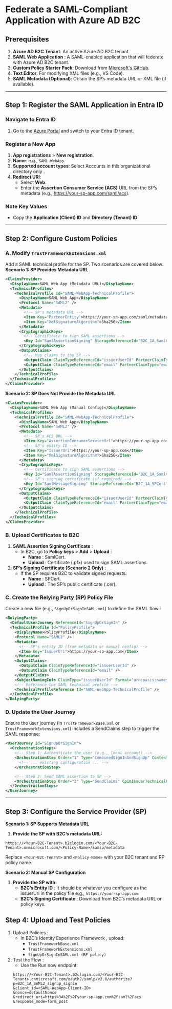 # Federate a SAML-Compliant Application with Azure AD B2C

## Prerequisites
1. **Azure AD B2C Tenant**: An active Azure AD B2C tenant.
2. **SAML Web Application** : A SAML-enabled application that will federate with Azure AD B2C tenant.
3. **Custom Policy Starter Pack**: Download from [Microsoft's GitHub](https://github.com/Azure-Samples/active-directory-b2c-custom-policy-starterpack).
4. **Text Editor**: For modifying XML files (e.g., VS Code).
5. **SAML Metadata (Optional)**: Obtain the SP’s metadata URL or XML file (if available).

---

## Step 1: Register the SAML Application in Entra ID

### Navigate to Entra ID
1. Go to the [Azure Portal](https://portal.azure.com) and switch to your Entra ID tenant.

### Register a New App
1. **App registrations** > **New registration**.
2. **Name**: e.g., `SAML-WebApp`.
3. **Supported account types**: Select Accounts in this organizational directory only .
4. **Redirect URI**: 
   - Select **Web**.
   - Enter the **Assertion Consumer Service (ACS)** URL from the SP’s metadata (e.g., https://your-sp-app.com/saml/acs).

### Note Key Values
- Copy the **Application (Client) ID** and **Directory (Tenant) ID**.
---

## Step 2: Configure Custom Policies
### A. Modify `TrustFrameworkExtensions.xml`
Add a SAML technical profile for the SP. Two scenarios are covered below: <br>
**Scenario 1: SP Provides Metadata URL**
```xml
<ClaimsProvider>
  <DisplayName>SAML Web App (Metadata URL)</DisplayName>
  <TechnicalProfiles>
    <TechnicalProfile Id="SAML-WebApp-TechnicalProfile">
      <DisplayName>SAML Web App</DisplayName>
      <Protocol Name="SAML2" />
      <Metadata>
        <!-- SP's metadata URL -->
        <Item Key="PartnerEntity">https://your-sp-app.com/saml/metadata</Item>
        <Item Key="XmlSignatureAlgorithm">Sha256</Item>
      </Metadata>
      <CryptographicKeys>
        <!-- Certificate to sign SAML assertions -->
        <Key Id="SamlAssertionSigning" StorageReferenceId="B2C_1A_SamlCert" />
      </CryptographicKeys>
      <OutputClaims>
        <!-- Map claims to the SP -->
        <OutputClaim ClaimTypeReferenceId="issuerUserId" PartnerClaimType="nameid" />
        <OutputClaim ClaimTypeReferenceId="email" PartnerClaimType="email" />
      </OutputClaims>
    </TechnicalProfile>
  </TechnicalProfiles>
</ClaimsProvider>
```
**Scenario 2: SP Does Not Provide the Metadata URL**
```xml
<ClaimsProvider>
  <DisplayName>SAML Web App (Manual Config)</DisplayName>
  <TechnicalProfiles>
    <TechnicalProfile Id="SAML-WebApp-TechnicalProfile">
      <DisplayName>SAML Web App</DisplayName>
      <Protocol Name="SAML2" />
      <Metadata>
        <!-- SP's ACS URL -->
        <Item Key="AssertionConsumerServiceUrl">https://your-sp-app.com/saml/acs</Item>
        <!-- SP's entity ID -->
        <Item Key="IssuerUri">https://your-sp-app.com</Item>
        <Item Key="XmlSignatureAlgorithm">Sha256</Item>
      </Metadata>
      <CryptographicKeys>
        <!-- Certificate to sign SAML assertions -->
        <Key Id="SamlAssertionSigning" StorageReferenceId="B2C_1A_SamlCert" />
        <!-- SP's signing certificate (if required) -->
        <Key Id="SamlMessageSigning" StorageReferenceId="B2C_1A_SPCert" />
      </CryptographicKeys>
      <OutputClaims>
        <OutputClaim ClaimTypeReferenceId="issuerUserId" PartnerClaimType="nameid" />
        <OutputClaim ClaimTypeReferenceId="email" PartnerClaimType="email" />
      </OutputClaims>
    </TechnicalProfile>
  </TechnicalProfiles>
</ClaimsProvider>
```
### B. Upload Certificates to B2C
1. **SAML Assertion Signing Certificate** :
    * In B2C, go to **Policy keys** > **Add** > **Upload** :
        * **Name** : SamlCert.
        * **Upload** : Certificate (.pfx) used to sign SAML assertions.
2. **SP’s Signing Certificate (Scenario 2 Only)** :
    * If the SP requires B2C to validate signed requests:
        * **Name** : SPCert.
        * **Upload** : The SP’s public certificate (.cer).

### C. Create the Relying Party (RP) Policy File
Create a new file (e.g., `SignUpOrSignInSAML.xml`) to define the SAML flow :
```xml
<RelyingParty>
  <DefaultUserJourney ReferenceId="SignUpOrSignIn" />
  <TechnicalProfile Id="PolicyProfile">
    <DisplayName>PolicyProfile</DisplayName>
    <Protocol Name="SAML2" />
    <Metadata>
      <!-- SP's entity ID (from metadata or manual config) -->
      <Item Key="IssuerUri">https://your-sp-app.com</Item>
    </Metadata>
    <OutputClaims>
      <OutputClaim ClaimTypeReferenceId="issuerUserId" />
      <OutputClaim ClaimTypeReferenceId="email" />
    </OutputClaims>
    <SubjectNamingInfo ClaimType="issuerUserId" Format="urn:oasis:names:tc:SAML:2.0:nameid-format:transient" />
    <!-- Reference the SAML technical profile -->
    <TechnicalProfileReference Id="SAML-WebApp-TechnicalProfile" />
  </TechnicalProfile>
</RelyingParty>
```
### D. Update the User Journey
Ensure the user journey (in `TrustFrameworkBase.xml` or `TrustFrameworkExtensions.xml`) includes a SendClaims step to trigger the SAML response:
```xml
<UserJourney Id="SignUpOrSignIn">
  <OrchestrationSteps>
    <!-- Step 1: Authenticate the user (e.g., local account) -->
    <OrchestrationStep Order="1" Type="CombinedSignInAndSignUp" ContentDefinitionReferenceId="api.signuporsignin">
      <!-- ... existing configuration ... -->
    </OrchestrationStep>

    <!-- Step 2: Send SAML assertion to SP -->
    <OrchestrationStep Order="2" Type="SendClaims" CpimIssuerTechnicalProfileReferenceId="SAML-WebApp-TechnicalProfile" />
  </OrchestrationSteps>
</UserJourney>
```
---

## Step 3: Configure the Service Provider (SP)
**Scenario 1: SP Supports Metadata URL**
1. **Provide the SP with B2C’s metadata URL:**
```
https://<Your-B2C-Tenant>.b2clogin.com/<Your-B2C-Tenant>.onmicrosoft.com/<Policy-Name>/Samlp/metadata
```
Replace `<Your-B2C-Tenant>` and `<Policy-Name>` with your B2C tenant and RP policy name.

**Scenario 2: Manual SP Configuration**
1. **Provide the SP with:**
    * **B2C’s Entity ID** : It should be whatever you configure as the issuerUri in the policy file e.g., `https://your-sp-app.com`
    * **B2C’s Signing Certificate** : Download from B2C’s metadata URL or policy keys.

## Step 4: Upload and Test Policies
1. Upload Policies :
    * In B2C’s Identity Experience Framework , upload:
        * `TrustFrameworkBase.xml` <br>
        * `TrustFrameworkExtensions.xml` <br>
        * `SignUpOrSignInSAML.xml (RP policy)` <br>
2. Test the Flow :
    * Use the Run now endpoint:
    ```
    https://<Your-B2C-Tenant>.b2clogin.com/<Your-B2C-Tenant>.onmicrosoft.com/oauth2/samlp/v2.0/authorize?
    p=B2C_1A_SAML2_signup_signin
    &client_id=<SAML-WebApp-Client-ID>
    &nonce=defaultNonce
    &redirect_uri=https%3A%2F%2Fyour-sp-app.com%2Fsaml%2Facs
    &response_mode=form_post

    ```